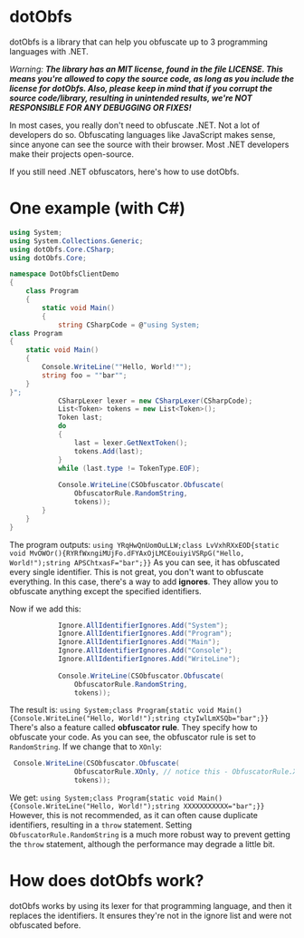 # dotObfs
dotObfs is a library that can help you obfuscate up to 3 programming languages with .NET.

*Warning: **The library has an MIT license, found in the file LICENSE. This means you're allowed to copy the source code, as long as you include the license for dotObfs. Also, please keep in mind that if you corrupt the source code/library, resulting in unintended results, we're NOT RESPONSIBLE FOR ANY DEBUGGING OR FIXES!***

In most cases, you really don't need to obfuscate .NET. Not a lot of developers do so. Obfuscating languages like JavaScript makes sense, since anyone can see
the source with their browser. Most .NET developers make their projects open-source.

If you still need .NET obfuscators, here's how to use dotObfs.

# One example (with C#)
```csharp
using System;
using System.Collections.Generic;
using dotObfs.Core.CSharp;
using dotObfs.Core;

namespace DotObfsClientDemo
{
    class Program
    {
        static void Main()
        {
            string CSharpCode = @"using System;
class Program
{
    static void Main()
    {
        Console.WriteLine(""Hello, World!"");
        string foo = ""bar"";
    }
}";
            CSharpLexer lexer = new CSharpLexer(CSharpCode);
            List<Token> tokens = new List<Token>();
            Token last;
            do
            {
                last = lexer.GetNextToken();
                tokens.Add(last);
            }
            while (last.type != TokenType.EOF);
            
            Console.WriteLine(CSObfuscator.Obfuscate(
                ObfuscatorRule.RandomString,
                tokens));
        }
    }
}
```
The program outputs:
`using YRqHwQnUomOuLLW;class LvVxhRXxEOD{static void MvOWOr(){RYRfWxngiMUjFo.dFYAxOjLMCEouiyiVSRpG("Hello, World!");string APSChtxasF="bar";}}`
As you can see, it has obfuscated every single identifier. This is not great, you don't want to obfuscate everything.
In this case, there's a way to add **ignores**. They allow you to obfuscate anything except the specified identifiers.

Now if we add this:
```csharp
            Ignore.AllIdentifierIgnores.Add("System");
            Ignore.AllIdentifierIgnores.Add("Program");
            Ignore.AllIdentifierIgnores.Add("Main");
            Ignore.AllIdentifierIgnores.Add("Console");
            Ignore.AllIdentifierIgnores.Add("WriteLine");
            
            Console.WriteLine(CSObfuscator.Obfuscate(
                ObfuscatorRule.RandomString,
                tokens));
```
The result is:
`using System;class Program{static void Main(){Console.WriteLine("Hello, World!");string ctyIwlLmXSQb="bar";}}`
There's also a feature called **obfuscator rule**. They specify how to obfuscate your code.
As you can see, the obfuscator rule is set to `RandomString`.
If we change that to `XOnly`:
```csharp
 Console.WriteLine(CSObfuscator.Obfuscate(
                ObfuscatorRule.XOnly, // notice this - ObfuscatorRule.XOnly
                tokens));
```
We get:
`using System;class Program{static void Main(){Console.WriteLine("Hello, World!");string XXXXXXXXXXX="bar";}}`
However, this is not recommended, as it can often cause duplicate identifiers, resulting in a `throw` statement.
Setting `ObfuscatorRule.RandomString` is a much more robust way to prevent getting the `throw` statement, although the performance may degrade a little bit.

# How does dotObfs work?
dotObfs works by using its lexer for that programming language, and then it replaces the identifiers. It ensures they're not in the ignore list and were not obfuscated before.
